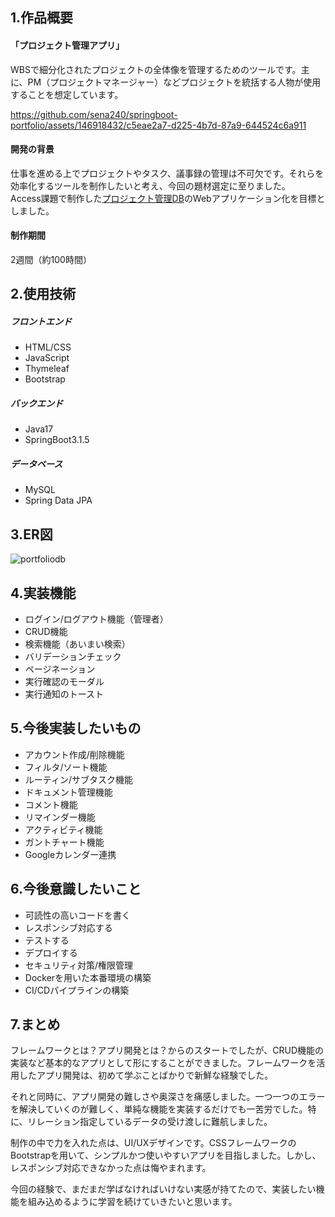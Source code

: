 ## 1.作品概要
#### 「プロジェクト管理アプリ」
WBSで細分化されたプロジェクトの全体像を管理するためのツールです。主に、PM（プロジェクトマネージャー）などプロジェクトを統括する人物が使用することを想定しています。

https://github.com/sena240/springboot-portfolio/assets/146918432/c5eae2a7-d225-4b7d-87a9-644524c6a911

#### 開発の背景
仕事を進める上でプロジェクトやタスク、議事録の管理は不可欠です。それらを効率化するツールを制作したいと考え、今回の題材選定に至りました。  
Access課題で制作した[プロジェクト管理DB](https://e-career-support.com/portfolios/detail.php?info=2&user=71&portfolio=216)のWebアプリケーション化を目標としました。

#### 制作期間
2週間（約100時間）

## 2.使用技術
##### フロントエンド
* HTML/CSS
* JavaScript
* Thymeleaf
* Bootstrap

##### バックエンド
* Java17
* SpringBoot3.1.5

##### データベース
* MySQL
* Spring Data JPA

## 3.ER図
![portfoliodb](https://github.com/sena240/springboot-portfolio/assets/146918432/d2d0a5a2-674a-46af-a4fc-ab939b923353)

## 4.実装機能
* ログイン/ログアウト機能（管理者）
* CRUD機能
* 検索機能（あいまい検索）
* バリデーションチェック
* ページネーション
* 実行確認のモーダル
* 実行通知のトースト

## 5.今後実装したいもの
* アカウント作成/削除機能
* フィルタ/ソート機能
* ルーティン/サブタスク機能
* ドキュメント管理機能
* コメント機能
* リマインダー機能
* アクティビティ機能
* ガントチャート機能
* Googleカレンダー連携

## 6.今後意識したいこと
* 可読性の高いコードを書く  
* レスポンシブ対応する  
* テストする  
* デプロイする  
* セキュリティ対策/権限管理  
* Dockerを用いた本番環境の構築  
* CI/CDパイプラインの構築  

## 7.まとめ
フレームワークとは？アプリ開発とは？からのスタートでしたが、CRUD機能の実装など基本的なアプリとして形にすることができました。フレームワークを活用したアプリ開発は、初めて学ぶことばかりで新鮮な経験でした。

それと同時に、アプリ開発の難しさや奥深さを痛感しました。一つ一つのエラーを解決していくのが難しく、単純な機能を実装するだけでも一苦労でした。特に、リレーション指定しているデータの受け渡しに難航しました。

制作の中で力を入れた点は、UI/UXデザインです。CSSフレームワークのBootstrapを用いて、シンプルかつ使いやすいアプリを目指しました。しかし、レスポンシブ対応できなかった点は悔やまれます。

今回の経験で、まだまだ学ばなければいけない実感が持てたので、実装したい機能を組み込めるように学習を続けていきたいと思います。
